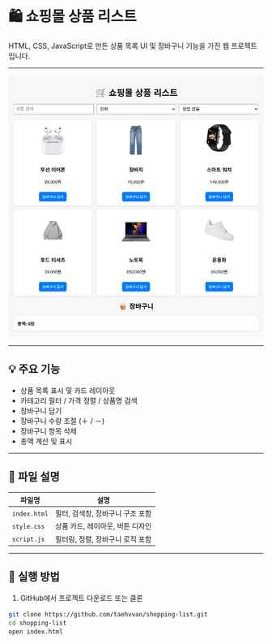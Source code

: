 # 🛍️ 쇼핑몰 상품 리스트

HTML, CSS, JavaScript로 만든 상품 목록 UI 및 장바구니 기능을 가진 웹 프로젝트입니다.

---

![예시 화면](https://github.com/taehvvan/study-note/blob/main/HTML/project/shopping-list/sample.jpg)

---

## 💡 주요 기능

- 상품 목록 표시 및 카드 레이아웃
- 카테고리 필터 / 가격 정렬 / 상품명 검색
- 장바구니 담기
- 장바구니 수량 조절 (＋ / －)
- 장바구니 항목 삭제
- 총액 계산 및 표시

---

## 📁 파일 설명

| 파일명         | 설명 |
|----------------|------|
| `index.html`   | 필터, 검색창, 장바구니 구조 포함 |
| `style.css`    | 상품 카드, 레이아웃, 버튼 디자인 |
| `script.js`    | 필터링, 정렬, 장바구니 로직 포함 |

---

## 🧪 실행 방법

1. GitHub에서 프로젝트 다운로드 또는 클론

```bash
git clone https://github.com/taehvvan/shopping-list.git
cd shopping-list
open index.html

